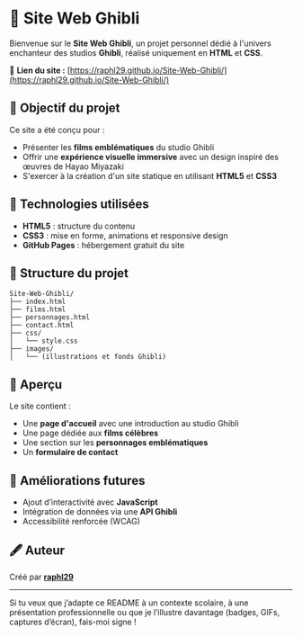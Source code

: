 # 🌸 Site Web Ghibli

Bienvenue sur le **Site Web Ghibli**, un projet personnel dédié à l'univers enchanteur des studios **Ghibli**, réalisé uniquement en **HTML** et **CSS**.

🔗 **Lien du site :** [https://raphl29.github.io/Site-Web-Ghibli/](https://raphl29.github.io/Site-Web-Ghibli/)

## 🎯 Objectif du projet

Ce site a été conçu pour :

* Présenter les **films emblématiques** du studio Ghibli
* Offrir une **expérience visuelle immersive** avec un design inspiré des œuvres de Hayao Miyazaki
* S'exercer à la création d'un site statique en utilisant **HTML5** et **CSS3**

## 🧰 Technologies utilisées

* **HTML5** : structure du contenu
* **CSS3** : mise en forme, animations et responsive design
* **GitHub Pages** : hébergement gratuit du site

## 📁 Structure du projet

```
Site-Web-Ghibli/
├── index.html
├── films.html
├── personnages.html
├── contact.html
├── css/
│   └── style.css
├── images/
│   └── (illustrations et fonds Ghibli)
```

## 📸 Aperçu

Le site contient :

* Une **page d'accueil** avec une introduction au studio Ghibli
* Une page dédiée aux **films célèbres**
* Une section sur les **personnages emblématiques**
* Un **formulaire de contact**

## 🚧 Améliorations futures

* Ajout d’interactivité avec **JavaScript**
* Intégration de données via une **API Ghibli**
* Accessibilité renforcée (WCAG)

## 🖋️ Auteur

Créé par [**raphl29**](https://github.com/raphl29)

---

Si tu veux que j’adapte ce README à un contexte scolaire, à une présentation professionnelle ou que je l’illustre davantage (badges, GIFs, captures d’écran), fais-moi signe !
